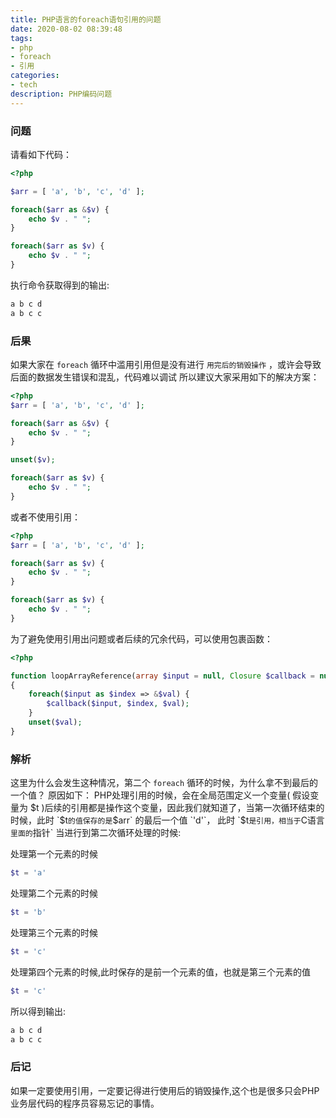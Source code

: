 ```yaml
---
title: PHP语言的foreach语句引用的问题
date: 2020-08-02 08:39:48
tags:
- php
- foreach
- 引用
categories:
- tech
description: PHP编码问题
---
```


### 问题
请看如下代码：

```php
<?php

$arr = [ 'a', 'b', 'c', 'd' ];

foreach($arr as &$v) {
    echo $v . " ";
}

foreach($arr as $v) {
    echo $v . " ";
}

```

执行命令获取得到的输出:

```bash
a b c d 
a b c c
```

### 后果
如果大家在 `foreach` 循环中滥用引用但是没有进行 `用完后的销毁操作` ，或许会导致后面的数据发生错误和混乱，代码难以调试
所以建议大家采用如下的解决方案：

```php
<?php
$arr = [ 'a', 'b', 'c', 'd' ];

foreach($arr as &$v) {
    echo $v . " ";
}

unset($v);

foreach($arr as $v) {
    echo $v . " ";
}
```

或者不使用引用：

```php
<?php
$arr = [ 'a', 'b', 'c', 'd' ];

foreach($arr as $v) {
    echo $v . " ";
}

foreach($arr as $v) {
    echo $v . " ";
}
```

为了避免使用引用出问题或者后续的冗余代码，可以使用包裹函数：

```php
<?php

function loopArrayReference(array $input = null, Closure $callback = null )
{
    foreach($input as $index => &$val) {
        $callback($input, $index, $val);
    }
    unset($val);
}

```


### 解析
这里为什么会发生这种情况，第二个 `foreach` 循环的时候，为什么拿不到最后的一个值？ 原因如下：
PHP处理引用的时候，会在全局范围定义一个变量( 假设变量为 $t )后续的引用都是操作这个变量，因此我们就知道了，当第一次循环结束的时候，此时
`$t` 的值保存的是 `$arr` 的最后一个值 `'d'`， 此时 `$t` 是引用，相当于 `C语言` 里面的 `指针`
当进行到第二次循环处理的时候:

处理第一个元素的时候
```php
$t = 'a'
```

处理第二个元素的时候
```php
$t = 'b'
```

处理第三个元素的时候
```php
$t = 'c'
```

处理第四个元素的时候,此时保存的是前一个元素的值，也就是第三个元素的值
```php
$t = 'c'
```

所以得到输出:
```bash
a b c d
a b c c
```

### 后记
如果一定要使用引用，一定要记得进行使用后的销毁操作,这个也是很多只会PHP业务层代码的程序员容易忘记的事情。


